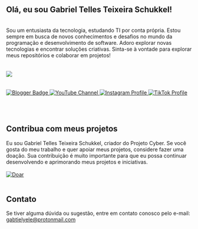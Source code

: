 ## Olá, eu sou Gabriel Telles Teixeira Schukkel!
<br>
Sou um entusiasta da tecnologia, estudando TI por conta própria. Estou sempre em busca de novos conhecimentos e desafios no mundo da programação e desenvolvimento de software. Adoro explorar novas tecnologias e encontrar soluções criativas. Sinta-se à vontade para explorar meus repositórios e colaborar em projetos!
<br><br><br>
<picture>
  <source
    srcset="https://github-readme-stats.vercel.app/api?username=gabriel-schukkel&show_icons=true&theme=dark"
    media="(prefers-color-scheme: dark)"
  />
  <source
    srcset="https://github-readme-stats.vercel.app/api?username=gabriel-schukkel&show_icons=true"
    media="(prefers-color-scheme: light), (prefers-color-scheme: no-preference)"
  />
  <img src="https://github-readme-stats.vercel.app/api?username=anuraghazra&show_icons=true" />
</picture>
<br><br><br>
<div align="left">
    <a href="https://www.projetocyber.info" target="_blank">
        <img src="https://img.shields.io/badge/Blogger-FF5722?style=for-the-badge&logo=blogger&logoColor=white" alt="Blogger Badge">
    </a>      
    <a href="https://www.youtube.com/@projeto_cyber" target="_blank">
        <img src="https://img.shields.io/badge/YouTube-FF0000?style=for-the-badge&logo=youtube&logoColor=white" alt="YouTube Channel">
    </a>        
    <a href="https://www.instagram.com/projeto.cyber" target="_blank">
        <img src="https://img.shields.io/badge/Instagram-E4405F?style=for-the-badge&logo=instagram&logoColor=white" alt="Instagram Profile">
     <a href="https://www.tiktok.com/@projeto.cyber" target="_blank">
        <img src="https://img.shields.io/badge/TikTok-000000?style=for-the-badge&logo=tiktok&logoColor=white" alt="TikTok Profile">
    </a>          
</div>

<br><br>
## Contribua com meus projetos
Eu sou Gabriel Telles Teixeira Schukkel, criador do Projeto Cyber. Se você gosta do meu trabalho e quer apoiar meus projetos, considere fazer uma doação. Sua contribuição é muito importante para que eu possa continuar desenvolvendo e aprimorando meus projetos e iniciativas.
<br><br>
<a href="https://www.paypal.com/donate/?hosted_button_id=BYAVMMDUSZ83A" target="_blank">
    <img src="https://img.shields.io/badge/Doar-28A745?style=for-the-badge&logo=paypal&logoColor=white" alt="Doar">
</a>
<br><br>
## Contato
Se tiver alguma dúvida ou sugestão, entre em contato conosco pelo e-mail: [gabtielyele@protonmail.com](mailto:gabtielyele@protonmail.com)
